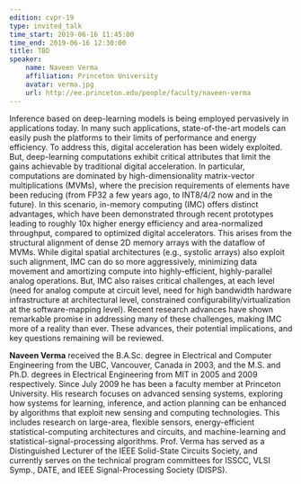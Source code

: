 ```yaml
---
edition: cvpr-19
type: invited_talk
time_start: 2019-06-16 11:45:00
time_end: 2019-06-16 12:30:00
title: TBD
speaker:
    name: Naveen Verma
    affiliation: Princeton University
    avatar: verma.jpg
    url: http://ee.princeton.edu/people/faculty/naveen-verma
---
```

Inference based on deep-learning models is being employed pervasively in applications today. In many such applications, state-of-the-art models can easily push the platforms to their limits of performance and energy efficiency. To address this, digital acceleration has been widely exploited. But, deep-learning computations exhibit critical attributes that limit the gains achievable by traditional digital acceleration. In particular, computations are dominated by high-dimensionality matrix-vector multiplications (MVMs), where the precision requirements of elements have been reducing (from FP32 a few years ago, to INT8/4/2 now and in the future). In this scenario, in-memory computing (IMC) offers distinct advantages, which have been demonstrated through recent prototypes leading to roughly 10x higher energy efficiency and area-normalized throughput, compared to optimized digital accelerators. This arises from the structural alignment of dense 2D memory arrays with the dataflow of MVMs. While digital spatial architectures (e.g., systolic arrays) also exploit such alignment, IMC can do so more aggressively, minimizing data movement and amortizing compute into highly-efficient, highly-parallel analog operations. But, IMC also raises critical challenges, at each level (need for analog compute at circuit level, need for high bandwidth hardware infrastructure at architectural level, constrained configurability/virtualization at the software-mapping level). Recent research advances have shown remarkable promise in addressing many of these challenges, making IMC more of a reality than ever. These advances, their potential implications, and key questions remaining will be reviewed.

**Naveen Verma** received the B.A.Sc. degree in Electrical and Computer Engineering from the UBC, Vancouver, Canada in 2003, and the M.S. and Ph.D. degrees in Electrical Engineering from MIT in 2005 and 2009 respectively. Since July 2009 he has been a faculty member at Princeton University. His research focuses on advanced sensing systems, exploring how systems for learning, inference, and action planning can be enhanced by algorithms that exploit new sensing and computing technologies. This includes research on large-area, flexible sensors, energy-efficient statistical-computing architectures and circuits, and machine-learning and statistical-signal-processing algorithms. Prof. Verma has served as a Distinguished Lecturer of the IEEE Solid-State Circuits Society, and currently serves on the technical program committees for ISSCC, VLSI Symp., DATE, and IEEE Signal-Processing Society (DISPS). 